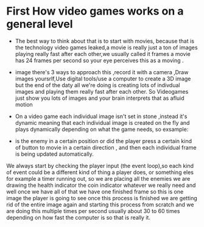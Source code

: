# First How video games works on a general level
* The best way to think about that is to start with movies, because that is the technology video games leaked,a movie is really just a ton of images playing really fast after each other,we usually called it frames a movie has 24 frames per second so your
eye perceives this as a moving .

* image there's 3 ways to approach this ,record it with a camera ,Draw images yoursrlf,Use digital tools/use a computer to create a 3D image but the end of the daty all we're doing is creating lots of indivdual images and playing them really fast after each other.
So Videogames just show you lots of images and your brain interprets that as afluid motion

* On a video game each individual image isn't set in stone ,instead it's dynamic meaning that each individual image is created on the fly and plays dynamically depending on what the game needs, so exsample:
* is the enemy in a certain position or did the player press a certain kind  of button to movie in a certain direction , and then each individual frame is being updated automatically.

We always start by checking the player input (the event loop),so each kind of event could be a different kind of thing a player does, or something eles for example a timer running out, so we are placing all the enemies we are drawing the health indicator the coin indicator whatever we really need and well once we have all of that we have one finished frame so this is one image the player is going to see once this process is finished we are getting  rid of the entire image again and starting this process from scratch and we are doing this multiple times per second usually about 30 to 60 times depending on how fast the computer is
so that is really it. 

